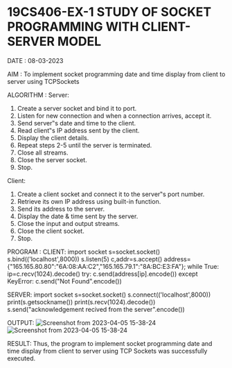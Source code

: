 # 19CS406-EX-1 STUDY OF SOCKET PROGRAMMING WITH CLIENT-SERVER MODEL

DATE : 08-03-2023

AIM :
To implement socket programming date and time display from client to
server using TCPSockets


ALGORITHM :
Server:
1. Create a server socket and bind it to port.
2. Listen for new connection and when a connection arrives, accept it.
3. Send server‟s date and time to the client.
4. Read client‟s IP address sent by the client.
5. Display the client details.
6. Repeat steps 2-5 until the server is terminated.
7. Close all streams.
8. Close the server socket.
9. Stop.

Client:
1. Create a client socket and connect it to the server‟s port number.
2. Retrieve its own IP address using built-in function.
3. Send its address to the server.
4. Display the date & time sent by the server.
5. Close the input and output streams.
6. Close the client socket.
7. Stop.

PROGRAM :
CLIENT:
import socket
s=socket.socket()
s.bind(('localhost',8000))
s.listen(5)
c,addr=s.accept()
address={"165.165.80.80":"6A:08:AA:C2","165.165.79.1":"8A:BC:E3:FA"};
while True:
ip=c.recv(1024).decode()
try:
c.send(address[ip].encode())
except KeyError:
c.send("Not Found".encode())

SERVER:
import socket
s=socket.socket()
s.connect(('localhost',8000))
print(s.getsockname())
print(s.recv(1024).decode())
s.send("acknowledgement recived from the server".encode())

OUTPUT:
![Screenshot from 2023-04-05 15-38-24](https://github.com/sakthipriyadhanusu/19CS406-EX-1/assets/119393194/3c3f91f8-db6f-45e6-b2fa-ddf8cad37f50)
![Screenshot from 2023-04-05 15-38-24](https://github.com/sakthipriyadhanusu/19CS406-EX-1/assets/119393194/42d947ac-7b52-445a-af4b-fc85ca19545d)

RESULT:
Thus, the program to implement socket programming date and time display from client to
server using TCP Sockets was successfully executed.

